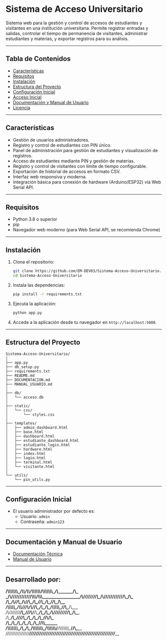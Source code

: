 # Sistema de Acceso Universitario

Sistema web para la gestión y control de accesos de estudiantes y visitantes en una institución universitaria. Permite registrar entradas y salidas, controlar el tiempo de permanencia de visitantes, administrar estudiantes y materias, y exportar registros para su análisis.

---

## Tabla de Contenidos

- [Características](#características)
- [Requisitos](#requisitos)
- [Instalación](#instalación)
- [Estructura del Proyecto](#estructura-del-proyecto)
- [Configuración Inicial](#configuración-inicial)
- [Acceso Inicial](#acceso-inicial)
- [Documentación y Manual de Usuario](#documentación-y-manual-de-usuario)
- [Licencia](#licencia)

---

## Características

- Gestión de usuarios administradores.
- Registro y control de estudiantes con PIN único.
- Panel de administración para gestión de estudiantes y visualización de registros.
- Acceso de estudiantes mediante PIN y gestión de materias.
- Registro y control de visitantes con límite de tiempo configurable.
- Exportación de historial de accesos en formato CSV.
- Interfaz web responsiva y moderna.
- Integración básica para conexión de hardware (Arduino/ESP32) vía Web Serial API.

---

## Requisitos

- Python 3.8 o superior
- pip
- Navegador web moderno (para Web Serial API, se recomienda Chrome)

---

## Instalación

1. Clona el repositorio:
   ```sh
   git clone https://github.com/EM-DEV03/Sistema-Acceso-Universitario.git
   cd Sistema-Acceso-Universitario
   ```
2. Instala las dependencias:
   ```sh
   pip install -r requirements.txt
   ```
3. Ejecuta la aplicación:
   ```sh
   python app.py
   ```
4. Accede a la aplicación desde tu navegador en `http://localhost:5000`.

---

## Estructura del Proyecto

```
Sistema-Acceso-Universitario/
│
├── app.py
├── db_setup.py
├── requirements.txt
├── README.md
├── DOCUMENTACION.md
├── MANUAL_USUARIO.md
│
├── db/
│   └── acceso.db
│
├── static/
│   └── css/
│       └── styles.css
│
├── templates/
│   ├── admin_dashboard.html
│   ├── base.html
│   ├── dashboard.html
│   ├── estudiante_dashboard.html
│   ├── estudiante_login.html
│   ├── hardware.html
│   ├── index.html
│   ├── login.html
│   ├── terminal.html
│   └── visitante.html
│
└── utils/
    └── pin_utils.py
```

---

## Configuración Inicial

- El usuario administrador por defecto es:
  - Usuario: `admin`
  - Contraseña: `admin123`

---

## Documentación y Manual de Usuario

- [Documentación Técnica](DOCUMENTACION.md)
- [Manual de Usuario](MANUAL_USUARIO.md)

---


## Desarrollado por: 
    
__/\\\\\\\\\\\\\\\__/\\\\____________/\\\\____________________/\\\\\\\\\\\\_____/\\\\\\\\\\\\\\\__/\\\________/\\\_        
 _\/\\\///////////__\/\\\\\\________/\\\\\\___________________\/\\\////////\\\__\/\\\///////////__\/\\\_______\/\\\_       
  _\/\\\_____________\/\\\//\\\____/\\\//\\\___________________\/\\\______\//\\\_\/\\\_____________\//\\\______/\\\__      
   _\/\\\\\\\\\\\_____\/\\\\///\\\/\\\/_\/\\\___________________\/\\\_______\/\\\_\/\\\\\\\\\\\______\//\\\____/\\\___     
    _\/\\\///////______\/\\\__\///\\\/___\/\\\___________________\/\\\_______\/\\\_\/\\\///////________\//\\\__/\\\____    
     _\/\\\_____________\/\\\____\///_____\/\\\___________________\/\\\_______\/\\\_\/\\\________________\//\\\/\\\_____   
      _\/\\\_____________\/\\\_____________\/\\\___________________\/\\\_______/\\\__\/\\\_________________\//\\\\\______  
       _\/\\\\\\\\\\\\\\\_\/\\\_____________\/\\\__/\\\\\\\\\\\\\\\_\/\\\\\\\\\\\\/___\/\\\\\\\\\\\\\\\______\//\\\_______ 
        _\///////////////__\///______________\///__\///////////////__\////////////_____\///////////////________\///________
    